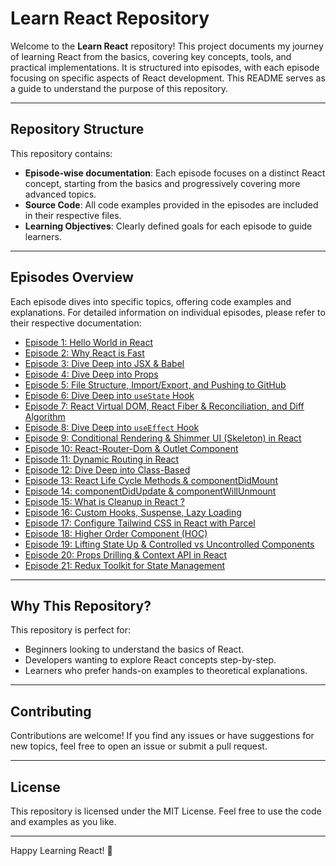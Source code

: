 # Learn React Repository

Welcome to the **Learn React** repository! This project documents my journey of learning React from the basics, covering key concepts, tools, and practical implementations. It is structured into episodes, with each episode focusing on specific aspects of React development. This README serves as a guide to understand the purpose of this repository.

---

## Repository Structure

This repository contains:

- **Episode-wise documentation**: Each episode focuses on a distinct React concept, starting from the basics and progressively covering more advanced topics.
- **Source Code**: All code examples provided in the episodes are included in their respective files.
- **Learning Objectives**: Clearly defined goals for each episode to guide learners.

---

## Episodes Overview

Each episode dives into specific topics, offering code examples and explanations. For detailed information on individual episodes, please refer to their respective documentation:

- [Episode 1: Hello World in React](./Episode_01/Readme.md)
- [Episode 2: Why React is Fast](./Episode_02/Readme.md)
- [Episode 3: Dive Deep into JSX & Babel](./Episode_03/Readme.md)
- [Episode 4: Dive Deep into Props](./Episode_04/Readme.md)
- [Episode 5: File Structure, Import/Export, and Pushing to GitHub](./Episode_05/Readme.md)
- [Episode 6: Dive Deep into `useState` Hook](./Episode_06/Readme.md)
- [Episode 7: React Virtual DOM, React Fiber & Reconciliation, and Diff Algorithm](./Episode_07/Readme.md)
- [Episode 8: Dive Deep into `useEffect` Hook](./Episode_08/Readme.md)
- [Episode 9: Conditional Rendering & Shimmer UI (Skeleton) in React](./Episode_09/Readme.md)
- [Episode 10: React-Router-Dom & Outlet Component](./Episode_10/Readme.md)
- [Episode 11: Dynamic Routing in React](./Episode_11/Readme.md)
- [Episode 12: Dive Deep into Class-Based](./Episode_12/Readme.md)
- [Episode 13: React Life Cycle Methods & componentDidMount](./Episode_13/Readme.md)
- [Episode 14: componentDidUpdate & componentWillUnmount](./Episode_14/Readme.md)
- [Episode 15: What is Cleanup in React ?](./Episode_15/Readme.md)
- [Episode 16: Custom Hooks, Suspense, Lazy Loading](./Episode_16/Readme.md)
- [Episode 17: Configure Tailwind CSS in React with Parcel](./Episode_17/Readme.md)
- [Episode 18: Higher Order Component (HOC)](./Episode_18/Readme.md)
- [Episode 19: Lifting State Up & Controlled vs Uncontrolled Components](./Episode_19/Readme.md)
- [Episode 20: Props Drilling & Context API in React](./Episode_20/Readme.md)
- [Episode 21: Redux Toolkit for State Management](./Episode_21/Readme.md)

---

## Why This Repository?

This repository is perfect for:

- Beginners looking to understand the basics of React.
- Developers wanting to explore React concepts step-by-step.
- Learners who prefer hands-on examples to theoretical explanations.

---

## Contributing

Contributions are welcome! If you find any issues or have suggestions for new topics, feel free to open an issue or submit a pull request.

---

## License

This repository is licensed under the MIT License. Feel free to use the code and examples as you like.

---

Happy Learning React! 🎉
